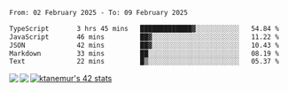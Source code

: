 <!--START_SECTION:waka-->

```txt
From: 02 February 2025 - To: 09 February 2025

TypeScript       3 hrs 45 mins   █████████████▓░░░░░░░░░░░   54.84 %
JavaScript       46 mins         ██▓░░░░░░░░░░░░░░░░░░░░░░   11.22 %
JSON             42 mins         ██▓░░░░░░░░░░░░░░░░░░░░░░   10.43 %
Markdown         33 mins         ██░░░░░░░░░░░░░░░░░░░░░░░   08.19 %
Text             22 mins         █▒░░░░░░░░░░░░░░░░░░░░░░░   05.37 %
```

<!--END_SECTION:waka-->
<a href="https://github.com/anuraghazra/github-readme-stats">
  <img align="left" src="https://github-readme-stats.vercel.app/api?username=Tanesan&count_private=true&show_icons=true" />
<img align="left" src="https://github-readme-stats.vercel.app/api/top-langs/?username=Tanesan" />
</a>

[![ktanemur's 42 stats](https://badge42.vercel.app/api/v2/cl1wslf6s002109l771rng2w8/stats?cursusId=21&coalitionId=62)](https://github.com/JaeSeoKim/badge42)

